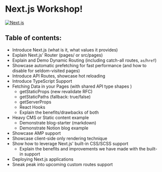 # Next.js Workshop!

[![Next.js](https://assets.zeit.co/image/upload/v1538361091/repositories/next-js/next-js.png)](https://nextjs.org)

## Table of contents:

- Introduce Next.js (what is it, what values it provides)
- Explain Next.js' Router (pages/ or src/pages)
- Explain and Demo Dynamic Routing (including catch-all routes, `as`/`href`)
- Showcase automatic prefetching for fast performance (and how to disable for seldom-visited pages)
- Introduce API Routes, showcase hot reloading
- Introduce TypeScript Support
- Fetching Data in your Pages (with shared API type shapes )
  - getStaticProps (new revalidate RFC)
  - getStaticPaths (fallback: true/false)
  - getServerProps
  - React Hooks
  - Explain the benefits/drawbacks of both
- Heavy CMS or Static content example
  - Demonstrate blog-starter (markdown)
  - Demonstrate Notion blog example
- Showcase AMP support
- Showcase client-side only rendering technique
- Show how to leverage Next.js' built-in CSS/SCSS support
  - Explain the benefits and improvements we have made with the built-in support
- Deploying Next.js applications
- Sneak peak into upcoming custom routes support
